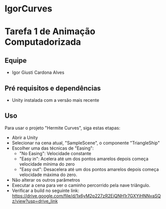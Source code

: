 # IgorCurves

# Tarefa 1 de Animação Computadorizada

## Equipe
- Igor Giusti Cardona Alves

## Pré requisitos e dependências

- Unity instalada com a versão mais recente


## Uso

Para usar o projeto "Hermite Curves", siga estas etapas:
- Abrir a Unity
- Selecionar na cena atual, "SampleScene", o componente "TriangleShip"
- Escolher uma das técnicas de "Easing":
  - "No Easing": Velocidade constante
  - "Easy in": Acelera até um dos pontos amarelos depois começa velocidade mínima do zero
  - "Easy out": Desacelera até um dos pontos amarelos depois começa velocidade máxima do zero.
- Não alterar os outros parâmetros
- Executar a cena para ver o caminho percorrido pela nave triângulo.
- Verificar a build no seguinte link: https://drive.google.com/file/d/1x6yM2p227zR2EjQNH1r7GXYiHNNvaSQz/view?usp=drive_link



